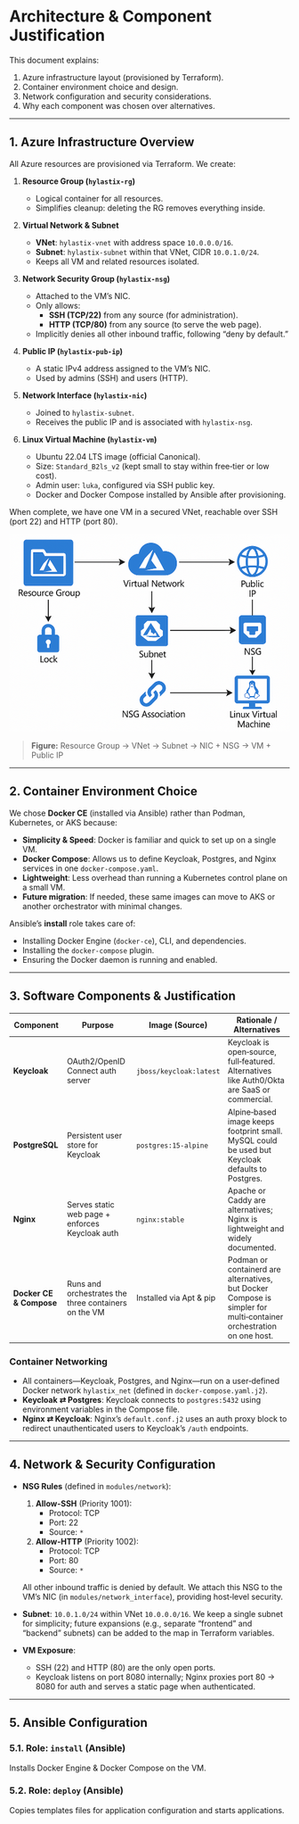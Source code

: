 
# Architecture & Component Justification

This document explains:

1. Azure infrastructure layout (provisioned by Terraform).
2. Container environment choice and design.
3. Network configuration and security considerations.
4. Why each component was chosen over alternatives.

---

## 1. Azure Infrastructure Overview

All Azure resources are provisioned via Terraform. We create:

1. **Resource Group (`hylastix-rg`)**
   - Logical container for all resources.
   - Simplifies cleanup: deleting the RG removes everything inside.

2. **Virtual Network & Subnet**
   - **VNet**: `hylastix-vnet` with address space `10.0.0.0/16`.
   - **Subnet**: `hylastix-subnet` within that VNet, CIDR `10.0.1.0/24`.
   - Keeps all VM and related resources isolated.

3. **Network Security Group (`hylastix-nsg`)**
   - Attached to the VM’s NIC.
   - Only allows:
     - **SSH (TCP/22)** from any source (for administration).
     - **HTTP (TCP/80)** from any source (to serve the web page).
   - Implicitly denies all other inbound traffic, following “deny by default.”

4. **Public IP (`hylastix-pub-ip`)**
   - A static IPv4 address assigned to the VM’s NIC.
   - Used by admins (SSH) and users (HTTP).

5. **Network Interface (`hylastix-nic`)**
   - Joined to `hylastix-subnet`.
   - Receives the public IP and is associated with `hylastix-nsg`.

6. **Linux Virtual Machine (`hylastix-vm`)**
   - Ubuntu 22.04 LTS image (official Canonical).
   - Size: `Standard_B2ls_v2` (kept small to stay within free‐tier or low cost).
   - Admin user: `luka`, configured via SSH public key.
   - Docker and Docker Compose installed by Ansible after provisioning.

When complete, we have one VM in a secured VNet, reachable over SSH (port 22) and HTTP (port 80).

![Infrastructure Diagram](./assets/infrastructure_resource_setup.png)

> **Figure:**
> Resource Group → VNet → Subnet → NIC + NSG → VM + Public IP

---

## 2. Container Environment Choice

We chose **Docker CE** (installed via Ansible) rather than Podman, Kubernetes, or AKS because:

- **Simplicity & Speed**: Docker is familiar and quick to set up on a single VM.
- **Docker Compose**: Allows us to define Keycloak, Postgres, and Nginx services in one `docker-compose.yaml`.
- **Lightweight**: Less overhead than running a Kubernetes control plane on a small VM.
- **Future migration**: If needed, these same images can move to AKS or another orchestrator with minimal changes.

Ansible’s **install** role takes care of:
- Installing Docker Engine (`docker-ce`), CLI, and dependencies.
- Installing the `docker-compose` plugin.
- Ensuring the Docker daemon is running and enabled.

---

## 3. Software Components & Justification

| Component              | Purpose                                            | Image (Source)            | Rationale / Alternatives                                   |
|------------------------|----------------------------------------------------|---------------------------|-------------------------------------------------------------|
| **Keycloak**           | OAuth2/OpenID Connect auth server                  | `jboss/keycloak:latest`   | Keycloak is open‐source, full‐featured. Alternatives like Auth0/Okta are SaaS or commercial. |
| **PostgreSQL**         | Persistent user store for Keycloak                 | `postgres:15-alpine`      | Alpine‐based image keeps footprint small. MySQL could be used but Keycloak defaults to Postgres. |
| **Nginx**              | Serves static web page + enforces Keycloak auth    | `nginx:stable`            | Apache or Caddy are alternatives; Nginx is lightweight and widely documented. |
| **Docker CE & Compose**| Runs and orchestrates the three containers on the VM| Installed via Apt & pip   | Podman or containerd are alternatives, but Docker Compose is simpler for multi‐container orchestration on one host. |

### Container Networking

- All containers—Keycloak, Postgres, and Nginx—run on a user‐defined Docker network `hylastix_net` (defined in `docker-compose.yaml.j2`).
- **Keycloak ⇄ Postgres**: Keycloak connects to `postgres:5432` using environment variables in the Compose file.
- **Nginx ⇄ Keycloak**: Nginx’s `default.conf.j2` uses an auth proxy block to redirect unauthenticated users to Keycloak’s `/auth` endpoints.

---

## 4. Network & Security Configuration

- **NSG Rules** (defined in `modules/network`):
  1. **Allow-SSH** (Priority 1001):
     - Protocol: TCP
     - Port: 22
     - Source: `*`
  2. **Allow-HTTP** (Priority 1002):
     - Protocol: TCP
     - Port: 80
     - Source: `*`

  All other inbound traffic is denied by default.
  We attach this NSG to the VM’s NIC (in `modules/network_interface`), providing host‐level security.

- **Subnet**: `10.0.1.0/24` within VNet `10.0.0.0/16`.
  We keep a single subnet for simplicity; future expansions (e.g., separate “frontend” and “backend” subnets) can be added to the map in Terraform variables.

- **VM Exposure**:
  - SSH (22) and HTTP (80) are the only open ports.
  - Keycloak listens on port 8080 internally; Nginx proxies port 80 → 8080 for auth and serves a static page when authenticated.

---

## 5. Ansible Configuration

### 5.1. Role: `install` (Ansible)

Installs Docker Engine & Docker Compose on the VM.

### 5.2. Role: `deploy` (Ansible)

Copies templates files for application configuration and starts applications.
